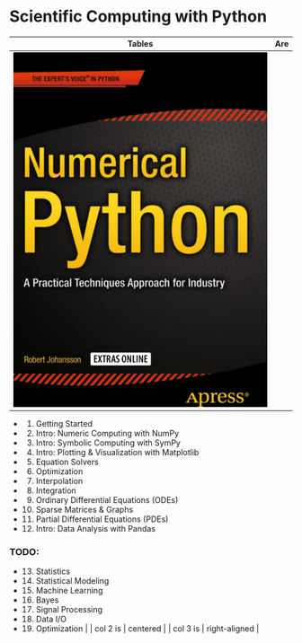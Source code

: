 # Scientific Computing with Python

| Tables   |      Are      |
|:----------:|:-------------:|
| ![book-cover](pics/bookcover.png) |  

*  1. Getting Started
*  2. Intro: Numeric Computing with NumPy
*  3. Intro: Symbolic Computing with SymPy 
*  4. Intro: Plotting & Visualization with Matplotlib
*  5. Equation Solvers
*  6. Optimization
*  7. Interpolation
*  8. Integration
*  9. Ordinary Differential Equations (ODEs)
* 10. Sparse Matrices & Graphs
* 11. Partial Differential Equations (PDEs)
* 12. Intro: Data Analysis with Pandas

### TODO:

* 13. Statistics
* 14. Statistical Modeling
* 15. Machine Learning
* 16. Bayes
* 17. Signal Processing
* 18. Data I/O
* 19. Optimization
 |
| col 2 is |    centered   |
| col 3 is | right-aligned |


